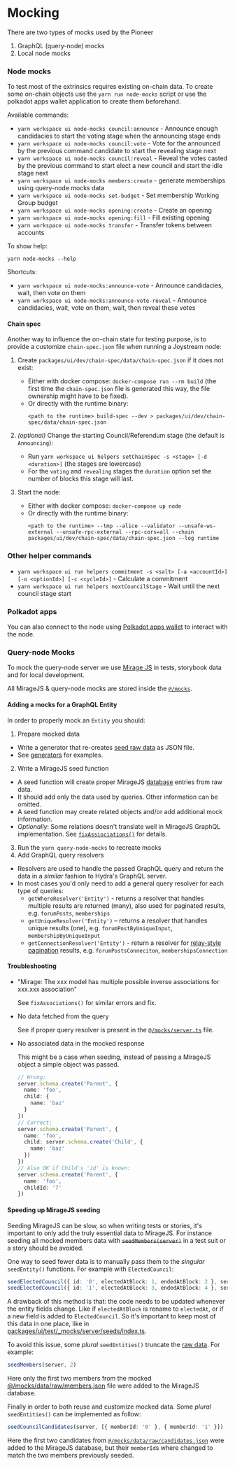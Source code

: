 # Mocking

There are two types of mocks used by the Pioneer

1. GraphQL (query-node) mocks
2. Local node mocks

### Node mocks

To test most of the extrinsics requires existing on-chain data. To create some on-chain objects use the `yarn run node-mocks` script or use the polkadot apps wallet application to create them beforehand.

Available commands:

- `yarn workspace ui node-mocks council:announce` - Announce enough candidacies to start the voting stage when the announcing stage ends
- `yarn workspace ui node-mocks council:vote` - Vote for the announced by the previous command candidate to start the revealing stage next
- `yarn workspace ui node-mocks council:reveal` - Reveal the votes casted by the previous command to start elect a new council and start the idle stage next
- `yarn workspace ui node-mocks members:create` - generate memberships using query-node mocks data
- `yarn workspace ui node-mocks set-budget` - Set membership Working Group budget
- `yarn workspace ui node-mocks opening:create` - Create an opening
- `yarn workspace ui node-mocks opening:fill` - Fill existing opening
- `yarn workspace ui node-mocks transfer` - Transfer tokens between accounts

To show help:

```shell
yarn node-mocks --help
```

Shortcuts:
- `yarn workspace ui node-mocks:announce-vote` - Announce candidacies, wait, then vote on them
- `yarn workspace ui node-mocks:announce-vote-reveal` - Announce candidacies, wait, vote on them, wait, then reveal these votes

#### Chain spec

Another way to influence the on-chain state for testing purpose, is to provide a customize `chain-spec.json` file when running a Joystream node:

1. Create `packages/ui/dev/chain-spec/data/chain-spec.json` if it does not exist:
   - Either with docker compose: `docker-compose run --rm build` (the first time the `chain-spec.json` file is generated this way, the file ownership might have to be fixed).
   - Or directly with the runtime binary:
      ```shell
      <path to the runtime> build-spec --dev > packages/ui/dev/chain-spec/data/chain-spec.json
      ```

2. _(optional)_ Change the starting Council/Referendum stage (the default is `Announcing`):
   - Run `yarn workspace ui helpers setChainSpec -s <stage> [-d <duration>]` (the stages are lowercase)
   - For the `voting` and `revealing` stages the `duration` option set the number of blocks this stage will last.

3. Start the node:
   - Either with docker compose: `docker-compose up node`
   - Or directly with the runtime binary:
      ```shell
      <path to the runtime> --tmp --alice --validator --unsafe-ws-external --unsafe-rpc-external --rpc-cors=all --chain packages/ui/dev/chain-spec/data/chain-spec.json --log runtime
      ```
### Other helper commands
- `yarn workspace ui run helpers commitment -s <salt> [-a <accountId>] [-o <optionId>] [-c <cycleId>]` - Calculate a commitment
- `yarn workspace ui run helpers nextCouncilStage` - Wait until the next council stage start

### Polkadot apps

You can also connect to the node using [Polkadot apps wallet](README.md#connecting-to-the-joystream-node-using-polkadot-app-wallet) to interact with the node.

### Query-node Mocks

To mock the query-node server we use [Mirage JS](https://miragejs.com/) in tests, storybook data and for local development.

All MirageJS & query-node mocks are stored inside the [`@/mocks`](/packages/ui/src/mocks).

#### Adding a mocks for a GraphQL Entity

In order to properly mock an `Entity` you should:

1. Prepare mocked data
* Write a generator that re-creates [seed raw data](/packages/ui/src/mocks/data/raw) as JSON file.
* See [generators](/packages/ui/dev/query-node-mocks/generators) for examples.
2. Write a MirageJS seed function
* A seed function will create proper MirageJS [database](https://miragejs.com/docs/main-concepts/database/) entries from raw data.
* It should add only the data used by queries. Other information can be omitted.
* A seed function may create related objects and/or add additional mock information.
* *Optionally*: Some relations doesn't translate well in MirageJS GraphQL implementation. See [`fixAssiociations()`](https://github.com/Joystream/pioneer/blob/e9e609dadc3c65ed2410c301904836f2868df9dc/packages/ui/src/mocks/server.ts#L27) for details.
3. Run the `yarn query-node-mocks` to recreate mocks
4. Add GraphQL query resolvers
* Resolvers are used to handle the passed GraphQL query and return the data in a _similar_ fashion to Hydra's GraphQL server.
* In most cases you'd only need to add a general query resolver for each type of queries:
  * `getWhereResolver('Entity')` - returns a resolver that handles multiple results are returned (many), also used for paginated results, e.g. `forumPosts`, `memberships`
  * `getUniqueResolver('Entity')` – returns a resolver that handles unique results (one), e.g. `forumPostByUniqueInput`, `membershipByUniqueInput`
  * `getConnectionResolver('Entity')` - return a resolver for [relay-style pagination](https://relay.dev/graphql/connections.htm) results, e.g. `forumPostsConneciton`, `membershipsConnection`

#### Troubleshooting

* "Mirage: The xxx model has multiple possible inverse associations for xxx.xxx association"

  See `fixAssociations()` for similar errors and fix.

* No data fetched from the query

  See if proper query resolver is present in the [`@/mocks/server.ts`](/packages/ui/src/mocks/server.ts) file.

* No associated data in the mocked response

  This might be a case when seeding, instead of passing a MirageJS object a simple object was passed.

  ```ts
  // Wrong:
  server.schema.create('Parent', {
    name: 'foo',
    child: {
      name: 'baz'
    }
  })
  // Correct:
  server.schema.create('Parent', {
    name: 'foo',
    child: server.schema.create('Child', {
      name: 'baz'
    })
  })
  // Also OK if Child's 'id' is known:
  server.schema.create('Parent', {
    name: 'foo',
    childId: '7'
  })
  ```

#### Speeding up MirageJS seeding

Seeding MirageJS can be slow, so when writing tests or stories, it's important to only add the truly essential data to MirageJS. For instance seeding all mocked members data with ~~`seedMembers(server)`~~ in a test suit or a story should be avoided.

One way to seed fewer data is to manually pass them to the _singular_ `seedEntity()` functions. For example with `ElectedCouncil`:

```ts
seedElectedCouncil({ id: '0', electedAtBlock: 1, endedAtBlock: 2 }, server)
seedElectedCouncil({ id: '1', electedAtBlock: 3, endedAtBlock: 4 }, server)
```

A drawback of this method is that: the code needs to be updated whenever the entity fields change. Like if `electedAtBlock` is rename to `electedAt`, or if a new field is added to `ElectedCouncil`. So it's important to keep most of this data in one place, like in [packages/ui/test/_mocks/server/seeds/index.ts](/packages/ui/test/_mocks/server/seeds/index.ts).

To avoid this issue, some _plural_ `seedEntities()` truncate the [raw data](/packages/ui/src/mocks/data/raw). For example:
```ts
seedMembers(server, 2)
```
Here only the first two members from the mocked [@/mocks/data/raw/members.json](/packages/ui/src/mocks/data/raw/members.json) file were added to the MirageJS database.

Finally in order to both reuse and customize mocked data. Some _plural_ `seedEntities()` can be implemented as follow:
```ts
seedCouncilCandidates(server, [{ memberId: '0' }, { memberId: '1' }])
```
Here the first two candidates from [`@/mocks/data/raw/candidates.json`](/packages/ui/src/mocks/data/raw/candidates.json) were added to the MirageJS database, but their `memberId`s where changed to match the two members previously seeded.
